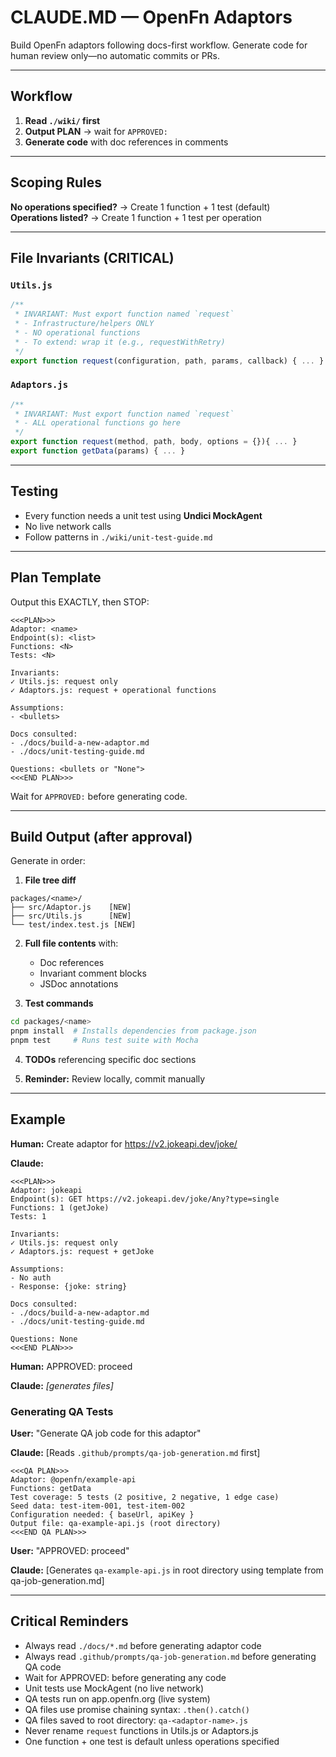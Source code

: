 # CLAUDE.MD — OpenFn Adaptors

Build OpenFn adaptors following docs-first workflow. Generate code for human
review only—no automatic commits or PRs.

---

## Workflow

1. **Read `./wiki/` first**
2. **Output PLAN** → wait for `APPROVED:`
3. **Generate code** with doc references in comments

---

## Scoping Rules

**No operations specified?** → Create 1 function + 1 test (default)  
**Operations listed?** → Create 1 function + 1 test per operation

---

## File Invariants (CRITICAL)

### `Utils.js`

```javascript
/**
 * INVARIANT: Must export function named `request`
 * - Infrastructure/helpers ONLY
 * - NO operational functions
 * - To extend: wrap it (e.g., requestWithRetry)
 */
export function request(configuration, path, params, callback) { ... }
```

### `Adaptors.js`

```javascript
/**
 * INVARIANT: Must export function named `request`
 * - ALL operational functions go here
 */
export function request(method, path, body, options = {}){ ... }
export function getData(params) { ... }
```

---

## Testing

- Every function needs a unit test using **Undici MockAgent**
- No live network calls
- Follow patterns in `./wiki/unit-test-guide.md`

---

## Plan Template

Output this EXACTLY, then STOP:

```
<<<PLAN>>>
Adaptor: <name>
Endpoint(s): <list>
Functions: <N>
Tests: <N>

Invariants:
✓ Utils.js: request only
✓ Adaptors.js: request + operational functions

Assumptions:
- <bullets>

Docs consulted:
- ./docs/build-a-new-adaptor.md
- ./docs/unit-testing-guide.md

Questions: <bullets or "None">
<<<END PLAN>>>
```

Wait for `APPROVED:` before generating code.

---

## Build Output (after approval)

Generate in order:

1. **File tree diff**

```
packages/<name>/
├── src/Adaptor.js    [NEW]
├── src/Utils.js      [NEW]
└── test/index.test.js [NEW]
```

2. **Full file contents** with:

   - Doc references
   - Invariant comment blocks
   - JSDoc annotations

3. **Test commands**

```bash
cd packages/<name>
pnpm install  # Installs dependencies from package.json
pnpm test     # Runs test suite with Mocha
```

4. **TODOs** referencing specific doc sections

5. **Reminder:** Review locally, commit manually

---

## Example

**Human:** Create adaptor for https://v2.jokeapi.dev/joke/

**Claude:**

```
<<<PLAN>>>
Adaptor: jokeapi
Endpoint(s): GET https://v2.jokeapi.dev/joke/Any?type=single
Functions: 1 (getJoke)
Tests: 1

Invariants:
✓ Utils.js: request only
✓ Adaptors.js: request + getJoke

Assumptions:
- No auth
- Response: {joke: string}

Docs consulted:
- ./docs/build-a-new-adaptor.md
- ./docs/unit-testing-guide.md

Questions: None
<<<END PLAN>>>
```

**Human:** APPROVED: proceed

**Claude:** _[generates files]_

### Generating QA Tests

**User:** "Generate QA job code for this adaptor"

**Claude:** [Reads `.github/prompts/qa-job-generation.md` first]
```
<<<QA PLAN>>>
Adaptor: @openfn/example-api
Functions: getData
Test coverage: 5 tests (2 positive, 2 negative, 1 edge case)
Seed data: test-item-001, test-item-002
Configuration needed: { baseUrl, apiKey }
Output file: qa-example-api.js (root directory)
<<<END QA PLAN>>>
```

**User:** "APPROVED: proceed"

**Claude:** [Generates `qa-example-api.js` in root directory using template from qa-job-generation.md]

---

## Critical Reminders

- Always read `./docs/*.md` before generating adaptor code
- Always read `.github/prompts/qa-job-generation.md` before generating QA code
- Wait for APPROVED: before generating any code
- Unit tests use MockAgent (no live network)
- QA tests run on app.openfn.org (live system)
- QA files use promise chaining syntax: `.then().catch()`
- QA files saved to root directory: `qa-<adaptor-name>.js`
- Never rename `request` functions in Utils.js or Adaptors.js
- One function + one test is default unless operations specified